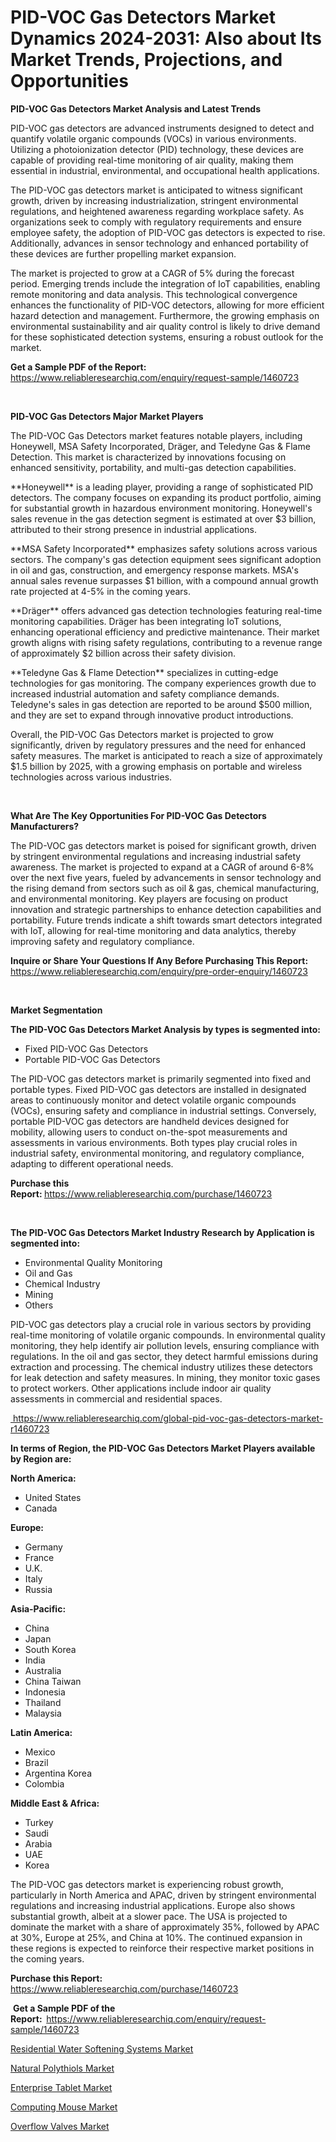 <p><h1>PID-VOC Gas Detectors Market Dynamics 2024-2031: Also about Its Market Trends, Projections, and Opportunities</h1></p><p><strong>PID-VOC Gas Detectors Market Analysis and Latest Trends</strong></p>
<p><p>PID-VOC gas detectors are advanced instruments designed to detect and quantify volatile organic compounds (VOCs) in various environments. Utilizing a photoionization detector (PID) technology, these devices are capable of providing real-time monitoring of air quality, making them essential in industrial, environmental, and occupational health applications.</p><p>The PID-VOC gas detectors market is anticipated to witness significant growth, driven by increasing industrialization, stringent environmental regulations, and heightened awareness regarding workplace safety. As organizations seek to comply with regulatory requirements and ensure employee safety, the adoption of PID-VOC gas detectors is expected to rise. Additionally, advances in sensor technology and enhanced portability of these devices are further propelling market expansion.</p><p>The market is projected to grow at a CAGR of 5% during the forecast period. Emerging trends include the integration of IoT capabilities, enabling remote monitoring and data analysis. This technological convergence enhances the functionality of PID-VOC detectors, allowing for more efficient hazard detection and management. Furthermore, the growing emphasis on environmental sustainability and air quality control is likely to drive demand for these sophisticated detection systems, ensuring a robust outlook for the market.</p></p>
<p><strong>Get a Sample PDF of the Report:&nbsp;</strong> <a href="https://www.reliableresearchiq.com/enquiry/request-sample/1460723?utm_campaign=1132&utm_medium=2&utm_source=Github&utm_content=ia&utm_term=01102024&utm_id=pid-voc-gas-detectors">https://www.reliableresearchiq.com/enquiry/request-sample/1460723</a></p>
<p>&nbsp;</p>
<p><strong>PID-VOC Gas Detectors Major Market Players</strong></p>
<p><p>The PID-VOC Gas Detectors market features notable players, including Honeywell, MSA Safety Incorporated, Dräger, and Teledyne Gas & Flame Detection. This market is characterized by innovations focusing on enhanced sensitivity, portability, and multi-gas detection capabilities.</p><p>**Honeywell** is a leading player, providing a range of sophisticated PID detectors. The company focuses on expanding its product portfolio, aiming for substantial growth in hazardous environment monitoring. Honeywell's sales revenue in the gas detection segment is estimated at over $3 billion, attributed to their strong presence in industrial applications.</p><p>**MSA Safety Incorporated** emphasizes safety solutions across various sectors. The company's gas detection equipment sees significant adoption in oil and gas, construction, and emergency response markets. MSA's annual sales revenue surpasses $1 billion, with a compound annual growth rate projected at 4-5% in the coming years.</p><p>**Dräger** offers advanced gas detection technologies featuring real-time monitoring capabilities. Dräger has been integrating IoT solutions, enhancing operational efficiency and predictive maintenance. Their market growth aligns with rising safety regulations, contributing to a revenue range of approximately $2 billion across their safety division.</p><p>**Teledyne Gas & Flame Detection** specializes in cutting-edge technologies for gas monitoring. The company experiences growth due to increased industrial automation and safety compliance demands. Teledyne's sales in gas detection are reported to be around $500 million, and they are set to expand through innovative product introductions.</p><p>Overall, the PID-VOC Gas Detectors market is projected to grow significantly, driven by regulatory pressures and the need for enhanced safety measures. The market is anticipated to reach a size of approximately $1.5 billion by 2025, with a growing emphasis on portable and wireless technologies across various industries.</p></p>
<p>&nbsp;</p>
<p><strong>What Are The Key Opportunities For PID-VOC Gas Detectors Manufacturers?</strong></p>
<p><p>The PID-VOC gas detectors market is poised for significant growth, driven by stringent environmental regulations and increasing industrial safety awareness. The market is projected to expand at a CAGR of around 6-8% over the next five years, fueled by advancements in sensor technology and the rising demand from sectors such as oil & gas, chemical manufacturing, and environmental monitoring. Key players are focusing on product innovation and strategic partnerships to enhance detection capabilities and portability. Future trends indicate a shift towards smart detectors integrated with IoT, allowing for real-time monitoring and data analytics, thereby improving safety and regulatory compliance.</p></p>
<p><strong>Inquire or Share Your Questions If Any Before Purchasing This Report:</strong> <a href="https://www.reliableresearchiq.com/enquiry/pre-order-enquiry/1460723?utm_campaign=1132&utm_medium=2&utm_source=Github&utm_content=ia&utm_term=01102024&utm_id=pid-voc-gas-detectors">https://www.reliableresearchiq.com/enquiry/pre-order-enquiry/1460723</a></p>
<p>&nbsp;</p>
<p><strong>Market Segmentation</strong></p>
<p><strong>The PID-VOC Gas Detectors Market Analysis by types is segmented into:</strong></p>
<p><ul><li>Fixed PID-VOC Gas Detectors</li><li>Portable PID-VOC Gas Detectors</li></ul></p>
<p><p>The PID-VOC gas detectors market is primarily segmented into fixed and portable types. Fixed PID-VOC gas detectors are installed in designated areas to continuously monitor and detect volatile organic compounds (VOCs), ensuring safety and compliance in industrial settings. Conversely, portable PID-VOC gas detectors are handheld devices designed for mobility, allowing users to conduct on-the-spot measurements and assessments in various environments. Both types play crucial roles in industrial safety, environmental monitoring, and regulatory compliance, adapting to different operational needs.</p></p>
<p><strong>Purchase this Report:&nbsp;</strong><a href="https://www.reliableresearchiq.com/purchase/1460723?utm_campaign=1132&utm_medium=2&utm_source=Github&utm_content=ia&utm_term=01102024&utm_id=pid-voc-gas-detectors">https://www.reliableresearchiq.com/purchase/1460723</a></p>
<p>&nbsp;</p>
<p><strong>The PID-VOC Gas Detectors Market Industry Research by Application is segmented into:</strong></p>
<p><ul><li>Environmental Quality Monitoring</li><li>Oil and Gas</li><li>Chemical Industry</li><li>Mining</li><li>Others</li></ul></p>
<p><p>PID-VOC gas detectors play a crucial role in various sectors by providing real-time monitoring of volatile organic compounds. In environmental quality monitoring, they help identify air pollution levels, ensuring compliance with regulations. In the oil and gas sector, they detect harmful emissions during extraction and processing. The chemical industry utilizes these detectors for leak detection and safety measures. In mining, they monitor toxic gases to protect workers. Other applications include indoor air quality assessments in commercial and residential spaces.</p></p>
<p><a href="https://www.reliableresearchiq.com/global-pid-voc-gas-detectors-market-r1460723?utm_campaign=1132&utm_medium=2&utm_source=Github&utm_content=ia&utm_term=01102024&utm_id=pid-voc-gas-detectors">&nbsp;https://www.reliableresearchiq.com/global-pid-voc-gas-detectors-market-r1460723</a></p>
<p><strong>In terms of Region, the PID-VOC Gas Detectors Market Players available by Region are:</strong></p>
<p>
    <p> <strong> North America: </strong>
        <ul>
            <li>United States</li>
            <li>Canada</li>
        </ul>
        </p> 
    <p> <strong> Europe: </strong>
        <ul>
            <li>Germany</li>
            <li>France</li>
            <li>U.K.</li>
            <li>Italy</li>
            <li>Russia</li>
        </ul>
        </p> 
    <p> <strong> Asia-Pacific: </strong>
        <ul>
            <li>China</li>
            <li>Japan</li>
            <li>South Korea</li>
            <li>India</li>
            <li>Australia</li>
            <li>China Taiwan</li>
            <li>Indonesia</li>
            <li>Thailand</li>
            <li>Malaysia</li>
        </ul>
        </p> 
    <p> <strong> Latin America: </strong>
        <ul>
            <li>Mexico</li>
            <li>Brazil</li>
            <li>Argentina Korea</li>
            <li>Colombia</li>
        </ul>
        </p> 
    <p> <strong> Middle East & Africa: </strong>
        <ul>
            <li>Turkey</li>
            <li>Saudi</li>
            <li>Arabia</li>
            <li>UAE</li>
            <li>Korea</li>
        </ul>
    </p>
    </p>
<p><p>The PID-VOC gas detectors market is experiencing robust growth, particularly in North America and APAC, driven by stringent environmental regulations and increasing industrial applications. Europe also shows substantial growth, albeit at a slower pace. The USA is projected to dominate the market with a share of approximately 35%, followed by APAC at 30%, Europe at 25%, and China at 10%. The continued expansion in these regions is expected to reinforce their respective market positions in the coming years.</p></p>
<p><strong>Purchase this Report: </strong><a href="https://www.reliableresearchiq.com/purchase/1460723?utm_campaign=1132&utm_medium=2&utm_source=Github&utm_content=ia&utm_term=01102024&utm_id=pid-voc-gas-detectors">https://www.reliableresearchiq.com/purchase/1460723</a></p>
<p>&nbsp;<strong>Get a Sample PDF of the Report:&nbsp;&nbsp;</strong><a href="https://www.reliableresearchiq.com/enquiry/request-sample/1460723?utm_campaign=1132&utm_medium=2&utm_source=Github&utm_content=ia&utm_term=01102024&utm_id=pid-voc-gas-detectors">https://www.reliableresearchiq.com/enquiry/request-sample/1460723</a></p>
<p><strong></strong></p>
<p><p><a href="https://www.linkedin.com/pulse/global-residential-water-softening-systems-market-opportunities-epbwf?utm_campaign=1132&utm_medium=2&utm_source=Github&utm_content=ia&utm_term=01102024&utm_id=pid-voc-gas-detectors">Residential Water Softening Systems Market</a></p><p><a href="https://github.com/miisleuze/Market-Research-Report-List-1/blob/main/natural-polythiols-market.md?utm_campaign=1132&utm_medium=2&utm_source=Github&utm_content=ia&utm_term=01102024&utm_id=pid-voc-gas-detectors">Natural Polythiols Market</a></p><p><a href="https://issuu.com/reportprime-2/docs/enterprise-tablet-market-size-2030._a70c6b5ceb1034?utm_campaign=1132&utm_medium=2&utm_source=Github&utm_content=ia&utm_term=01102024&utm_id=pid-voc-gas-detectors">Enterprise Tablet Market</a></p><p><a href="https://issuu.com/reportprime-2/docs/computing-mouse-market-size-2030.pp_3ea0cd411dfdd8?utm_campaign=1132&utm_medium=2&utm_source=Github&utm_content=ia&utm_term=01102024&utm_id=pid-voc-gas-detectors">Computing Mouse Market</a></p><p><a href="https://www.linkedin.com/pulse/global-overflow-valves-market-trends-analysis-future-growth-oweef?utm_campaign=1132&utm_medium=2&utm_source=Github&utm_content=ia&utm_term=01102024&utm_id=pid-voc-gas-detectors">Overflow Valves Market</a></p></p>